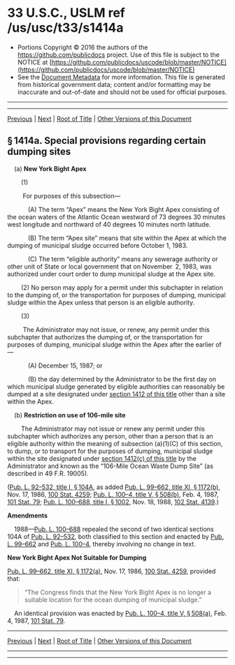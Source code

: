 ---
---

# 33 U.S.C., USLM ref /us/usc/t33/s1414a

* Portions Copyright © 2016 the authors of the https://github.com/publicdocs project.
  Use of this file is subject to the NOTICE at [https://github.com/publicdocs/uscode/blob/master/NOTICE](https://github.com/publicdocs/uscode/blob/master/NOTICE)
* See the [Document Metadata](././../../../../..//README.md) for more information.
  This file is generated from historical government data; content and/or formatting may be inaccurate and out-of-date and should not be used for official purposes.

----------
----------

[Previous](./../../../../..//us/usc/t33/ch27/schI/m__us_usc_t33_s1414.md) | [Next](./../../../../..//us/usc/t33/ch27/schI/m__us_usc_t33_s1414b.md) | [Root of Title](./../../../../../) | [Other Versions of this Document](https://publicdocs.github.io/go/links?ns=uslm&ref=%2Fus%2Fusc%2Ft33%2Fs1414a)

## § 1414a. Special provisions regarding certain dumping sites

    (a) __New York Bight Apex__ 

        (1)

         For purposes of this subsection—

            (A) The term “Apex” means the New York Bight Apex consisting of the ocean waters of the Atlantic Ocean westward of 73 degrees 30 minutes west longitude and northward of 40 degrees 10 minutes north latitude.

            (B) The term “Apex site” means that site within the Apex at which the dumping of municipal sludge occurred before October 1, 1983.

            (C) The term “eligible authority” means any sewerage authority or other unit of State or local government that on November 2, 1983, was authorized under court order to dump municipal sludge at the Apex site.

        (2) No person may apply for a permit under this subchapter in relation to the dumping of, or the transportation for purposes of dumping, municipal sludge within the Apex unless that person is an eligible authority.

        (3)

         The Administrator may not issue, or renew, any permit under this subchapter that authorizes the dumping of, or the transportation for purposes of dumping, municipal sludge within the Apex after the earlier of—

            (A) December 15, 1987; or

            (B) the day determined by the Administrator to be the first day on which municipal sludge generated by eligible authorities can reasonably be dumped at a site designated under [section 1412 of this title][/us/usc/t33/s1412] other than a site within the Apex.

    (b) __Restriction on use of 106-mile site__ 

        The Administrator may not issue or renew any permit under this subchapter which authorizes any person, other than a person that is an eligible authority within the meaning of subsection (a)(1)(C) of this section, to dump, or to transport for the purposes of dumping, municipal sludge within the site designated under [section 1412(c) of this title][/us/usc/t33/s1412/c] by the Administrator and known as the “106-Mile Ocean Waste Dump Site” (as described in 49 F.R. 19005).

([Pub. L. 92–532, title I, § 104A][/us/pl/92/532/s104A], as added [Pub. L. 99–662, title XI, § 1172(b)][/us/pl/99/662/s1172/b], Nov. 17, 1986, [100 Stat. 4259][/us/stat/100/4259]; [Pub. L. 100–4, title V, § 508(b)][/us/pl/100/4/s508/b], Feb. 4, 1987, [101 Stat. 79][/us/stat/101/79]; [Pub. L. 100–688, title I, § 1002][/us/pl/100/688/s1002], Nov. 18, 1988, [102 Stat. 4139][/us/stat/102/4139].)

 __Amendments__ 

    1988—[Pub. L. 100–688][/us/pl/100/688] repealed the second of two identical sections 104A of [Pub. L. 92–532][/us/pl/92/532], both classified to this section and enacted by [Pub. L. 99–662][/us/pl/99/662] and [Pub. L. 100–4][/us/pl/100/4], thereby involving no change in text.

 __New York Bight Apex Not Suitable for Dumping__ 

[Pub. L. 99–662, title XI, § 1172(a)][/us/pl/99/662/s1172/a], Nov. 17, 1986, [100 Stat. 4259][/us/stat/100/4259], provided that: 

> “The Congress finds that the New York Bight Apex is no longer a suitable location for the ocean dumping of municipal sludge.”

    An identical provision was enacted by [Pub. L. 100–4, title V, § 508(a)][/us/pl/100/4/s508/a], Feb. 4, 1987, [101 Stat. 79][/us/stat/101/79].

----------

[Previous](./../../../../..//us/usc/t33/ch27/schI/m__us_usc_t33_s1414.md) | [Next](./../../../../..//us/usc/t33/ch27/schI/m__us_usc_t33_s1414b.md) | [Root of Title](./../../../../../) | [Other Versions of this Document](https://publicdocs.github.io/go/links?ns=uslm&ref=%2Fus%2Fusc%2Ft33%2Fs1414a)

----------
----------

[/us/usc/t33/s1412]: https://publicdocs.github.io/go/links?ns=uslm&ref=%2Fus%2Fusc%2Ft33%2Fs1412
[/us/usc/t33/s1412/c]: https://publicdocs.github.io/go/links?ns=uslm&ref=%2Fus%2Fusc%2Ft33%2Fs1412%2Fc
[/us/pl/92/532/s104A]: https://publicdocs.github.io/go/links?ns=uslm&ref=%2Fus%2Fpl%2F92%2F532%2Fs104A
[/us/pl/99/662/s1172/b]: https://publicdocs.github.io/go/links?ns=uslm&ref=%2Fus%2Fpl%2F99%2F662%2Fs1172%2Fb
[/us/stat/100/4259]: https://publicdocs.github.io/go/links?ns=uslm&ref=%2Fus%2Fstat%2F100%2F4259
[/us/pl/100/4/s508/b]: https://publicdocs.github.io/go/links?ns=uslm&ref=%2Fus%2Fpl%2F100%2F4%2Fs508%2Fb
[/us/stat/101/79]: https://publicdocs.github.io/go/links?ns=uslm&ref=%2Fus%2Fstat%2F101%2F79
[/us/pl/100/688/s1002]: https://publicdocs.github.io/go/links?ns=uslm&ref=%2Fus%2Fpl%2F100%2F688%2Fs1002
[/us/stat/102/4139]: https://publicdocs.github.io/go/links?ns=uslm&ref=%2Fus%2Fstat%2F102%2F4139
[/us/pl/100/688]: https://publicdocs.github.io/go/links?ns=uslm&ref=%2Fus%2Fpl%2F100%2F688
[/us/pl/92/532]: https://publicdocs.github.io/go/links?ns=uslm&ref=%2Fus%2Fpl%2F92%2F532
[/us/pl/99/662]: https://publicdocs.github.io/go/links?ns=uslm&ref=%2Fus%2Fpl%2F99%2F662
[/us/pl/100/4]: https://publicdocs.github.io/go/links?ns=uslm&ref=%2Fus%2Fpl%2F100%2F4
[/us/pl/99/662/s1172/a]: https://publicdocs.github.io/go/links?ns=uslm&ref=%2Fus%2Fpl%2F99%2F662%2Fs1172%2Fa
[/us/stat/100/4259]: https://publicdocs.github.io/go/links?ns=uslm&ref=%2Fus%2Fstat%2F100%2F4259
[/us/pl/100/4/s508/a]: https://publicdocs.github.io/go/links?ns=uslm&ref=%2Fus%2Fpl%2F100%2F4%2Fs508%2Fa
[/us/stat/101/79]: https://publicdocs.github.io/go/links?ns=uslm&ref=%2Fus%2Fstat%2F101%2F79



